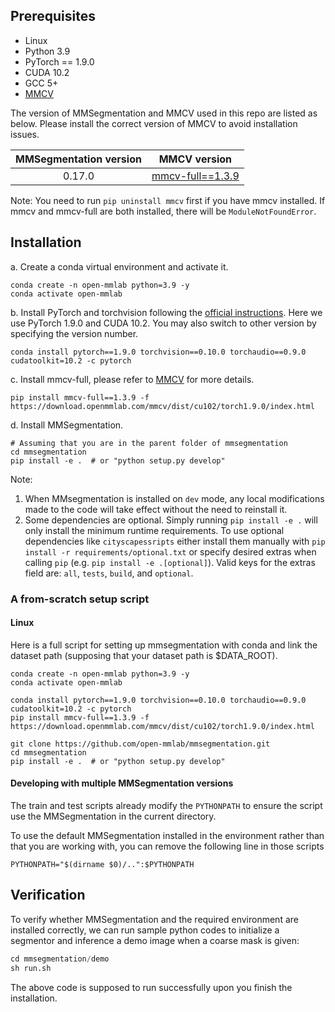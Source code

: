 ## Prerequisites

- Linux
- Python 3.9
- PyTorch == 1.9.0
- CUDA 10.2
- GCC 5+
- [MMCV](https://mmcv.readthedocs.io/en/latest/#installation)

The version of MMSegmentation and MMCV used in this repo are listed as below. Please install the correct version of MMCV to avoid installation issues.

| MMSegmentation version |    MMCV version     |
|:-------------------:|:-------------------:|
| 0.17.0              | [mmcv-full==1.3.9](https://github.com/open-mmlab/mmcv/releases/tag/v1.3.9) |

Note: You need to run `pip uninstall mmcv` first if you have mmcv installed.
If mmcv and mmcv-full are both installed, there will be `ModuleNotFoundError`.

## Installation

a. Create a conda virtual environment and activate it.

```shell
conda create -n open-mmlab python=3.9 -y
conda activate open-mmlab
```

b. Install PyTorch and torchvision following the [official instructions](https://pytorch.org/).
Here we use PyTorch 1.9.0 and CUDA 10.2.
You may also switch to other version by specifying the version number.

```shell
conda install pytorch==1.9.0 torchvision==0.10.0 torchaudio==0.9.0 cudatoolkit=10.2 -c pytorch
```

c. Install mmcv-full, please refer to [MMCV](https://mmcv.readthedocs.io/en/latest/) for more details.

```shell
pip install mmcv-full==1.3.9 -f https://download.openmmlab.com/mmcv/dist/cu102/torch1.9.0/index.html
```

d. Install MMSegmentation.

```shell
# Assuming that you are in the parent folder of mmsegmentation
cd mmsegmentation
pip install -e .  # or "python setup.py develop"
```

Note:

1. When MMsegmentation is installed on `dev` mode, any local modifications made to the code will take effect without the need to reinstall it.
2. Some dependencies are optional. Simply running `pip install -e .` will only install the minimum runtime requirements.
   To use optional dependencies like `cityscapessripts`  either install them manually with `pip install -r requirements/optional.txt` or specify desired extras when calling `pip` (e.g. `pip install -e .[optional]`). Valid keys for the extras field are: `all`, `tests`, `build`, and `optional`.

### A from-scratch setup script

#### Linux

Here is a full script for setting up mmsegmentation with conda and link the dataset path (supposing that your dataset path is $DATA_ROOT).

```shell
conda create -n open-mmlab python=3.9 -y
conda activate open-mmlab

conda install pytorch==1.9.0 torchvision==0.10.0 torchaudio==0.9.0 cudatoolkit=10.2 -c pytorch
pip install mmcv-full==1.3.9 -f https://download.openmmlab.com/mmcv/dist/cu102/torch1.9.0/index.html

git clone https://github.com/open-mmlab/mmsegmentation.git
cd mmsegmentation
pip install -e .  # or "python setup.py develop"
```

#### Developing with multiple MMSegmentation versions

The train and test scripts already modify the `PYTHONPATH` to ensure the script use the MMSegmentation in the current directory.

To use the default MMSegmentation installed in the environment rather than that you are working with, you can remove the following line in those scripts

```shell
PYTHONPATH="$(dirname $0)/..":$PYTHONPATH
```

## Verification

To verify whether MMSegmentation and the required environment are installed correctly, we can run sample python codes to initialize a segmentor and inference a demo image when a coarse mask is given:

```python
cd mmsegmentation/demo
sh run.sh
```

The above code is supposed to run successfully upon you finish the installation.


